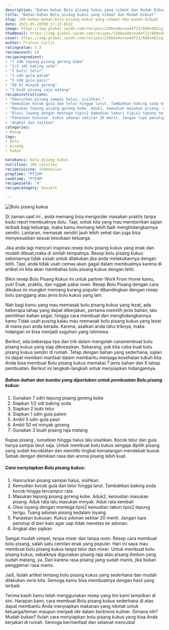 ```yaml
---
description: "Bahan-bahan Bolu pisang kukus yang nikmat dan Mudah Dibuat"
title: "Bahan-bahan Bolu pisang kukus yang nikmat dan Mudah Dibuat"
slug: 180-bahan-bahan-bolu-pisang-kukus-yang-nikmat-dan-mudah-dibuat
date: 2021-05-10T00:17:23.632Z
image: https://img-global.cpcdn.com/recipes/226bea4ecea44f21/680x482cq70/bolu-pisang-kukus-foto-resep-utama.jpg
thumbnail: https://img-global.cpcdn.com/recipes/226bea4ecea44f21/680x482cq70/bolu-pisang-kukus-foto-resep-utama.jpg
cover: https://img-global.cpcdn.com/recipes/226bea4ecea44f21/680x482cq70/bolu-pisang-kukus-foto-resep-utama.jpg
author: Frances Curtis
ratingvalue: 3.3
reviewcount: 10
recipeingredient:
- "7 sdm tepung pisang goreng kobe"
- "1/2 sdt baking soda"
- "2 butir telur"
- "1 sdm gula palem"
- "5 sdm gula pasir"
- "50 ml minyak goreng"
- "3 buah pisang raja matang"
recipeinstructions:
- "Hancurkan pisang sampai halus, sisihkan."
- "Kemudian kocok gula dan telur hingga larut. Tambahkan baking soda kocok hingga tercampur rata"
- "Masukan tepung pisang goreng kobe. Aduk2, kemudian masukan pisang. Aduk rata lalu masukan minyak. Aduk rata kembali"
- "Olesi loyang dengan mentega tipis2 kemudian taburi tipis2 tepung terigu. Tuang adonan pisang kedalam loyang"
- "Panaskan kukusan. Kukus adonan sekitar 20 menit. Jangan lupa penutup di beri kain agar uap tidak menetes ke adonan."
- "Angkat dan sajikan"
categories:
- Resep
tags:
- bolu
- pisang
- kukus

katakunci: bolu pisang kukus 
nutrition: 101 calories
recipecuisine: Indonesian
preptime: "PT15M"
cooktime: "PT54M"
recipeyield: "4"
recipecategory: Dessert

---
```



![Bolu pisang kukus](https://img-global.cpcdn.com/recipes/226bea4ecea44f21/680x482cq70/bolu-pisang-kukus-foto-resep-utama.jpg)

Di zaman  saat ini , anda memang bisa mengorder masakan praktis tanpa kudu repot membuatnya dulu. Tapi, untuk kita yang mau memberikan sajian terbaik bagi keluarga, maka kamu memang lebih baik menghidangkannya sendiri. Lantaran, memasak sendiri jauh lebih sehat dan juga bisa menyesuaikan sesuai kesukaan keluarga.

Jika anda lagi mencari inspirasi resep bolu pisang kukus yang enak dan mudah dibuat,maka di sinilah tempatnya. Resep bolu pisang kukus  sebenarnya tidak susah untuk dilakukan jika anda melakukannya dengan teliti. Tapi, anda tidak usah cemas akan gagal dalam membuatnya 
karena di artikel ini kita akan membahas bolu pisang kukus dengan teliti.  

Bikin resep Bolu Pisang Kukus ini untuk partner Work From Home kamu, yuk! Enak, praktis, dan nggak pakai oven. Resep Bolu Pisang dengan cara dikukus ini mungkin memang kurang populer dibandingkan dengan resep bolu panggang atau jenis bolu kukus yang lain.

Nah bagi kamu yang mau memasak bolu pisang kukus yang lezat, ada beberapa tahap yang dapat dikerjakan, pertama memilih jenis bahan, lalu pemilihan bahan segar, hingga cara membuat dan menghidangkannya. kamu Tidak usah pusing kalau mau memasak bolu pisang kukus yang lezat di mana pun anda berada. Karena, asalkan anda  tahu triknya, maka hidangan ini bisa menjadi suguhan yang istimewa.

Berikut, ada beberapa tips dan trik dalam mengolah caramembuat bolu pisang kukus yang siap dikreasikan. Sekarang, yuk kita coba buat bolu pisang kukus sendiri di rumah. Tetap dengan bahan yang sederhana, sajian ini dapat memberi manfaat dalam membantu menjaga kesehatan tubuh kita. Anda bisa membuat Bolu pisang kukus memakai 7 jenis bahan dan 6 tahap pembuatan. Berikut ini langkah-langkah untuk menyiapkan hidangannya.

<!--inarticleads1-->

##### Bahan-bahan dan bumbu yang diperlukan untuk pembuatan Bolu pisang kukus:

1. Gunakan 7 sdm tepung pisang goreng kobe
1. Siapkan 1/2 sdt baking soda
1. Siapkan 2 butir telur
1. Siapkan 1 sdm gula palem
1. Ambil 5 sdm gula pasir
1. Ambil 50 ml minyak goreng
1. Gunakan 3 buah pisang raja matang


Kupas pisang , lumatkan hingga halus lalu sisahkan. Kocok telur dan gula hanya sampai larut saja. Untuk membuat bolu kukus sengaja dipilih pisang yang sudah kecoklatan dan memiliki tingkat kematangan mendekati busuk. Sebab dengan demikian rasa dan aroma pisang lebih kuat. 

<!--inarticleads2-->

##### Cara menyiapkan Bolu pisang kukus:

1. Hancurkan pisang sampai halus, sisihkan.
1. Kemudian kocok gula dan telur hingga larut. Tambahkan baking soda kocok hingga tercampur rata
1. Masukan tepung pisang goreng kobe. Aduk2, kemudian masukan pisang. Aduk rata lalu masukan minyak. Aduk rata kembali
1. Olesi loyang dengan mentega tipis2 kemudian taburi tipis2 tepung terigu. Tuang adonan pisang kedalam loyang
1. Panaskan kukusan. Kukus adonan sekitar 20 menit. Jangan lupa penutup di beri kain agar uap tidak menetes ke adonan.
1. Angkat dan sajikan


Sangat mudah simpel, tanpa mixer dan tanpa oven. Resep cara membuat bolu pisang, salah satu cemilan enak yang populer. Hari ini saya mau membuat bolu pisang kukus tanpa telur dan mixer. Untuk membuat bolu pisang kukus, sebaiknya digunakan pisang raja atau pisang Ambon yang sudah matang, ya. Dan karena rasa pisang yang sudah manis, jika bukan penggemar rasa manis. 

Jadi, itulah artikel tentang  bolu pisang kukus  yang sederhana dan mudah dilakukan versi kita. Semoga kamu bisa membuatnya dengan hasil yang terbaik. 

Terima kasih kamu telah menggunakan resep yang tim kami tampilkan di sini. Harapan kami, cara membuat  Bolu pisang kukus sederhana di atas dapat membantu Anda menyiapkan makanan yang nikmat untuk keluarga/teman maupun menjadi ide dalam berbisnis kuliner. Gimana nih? Mudah bukan? Itulah cara menyiapkan bolu pisang kukus yang bisa Anda kerjakan di rumah. Semoga bermanfaat dan selamat mencoba!

